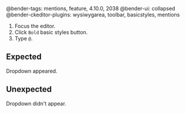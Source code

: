 @bender-tags: mentions, feature, 4.10.0, 2038
@bender-ui: collapsed
@bender-ckeditor-plugins: wysiwygarea, toolbar, basicstyles, mentions

1. Focus the editor.
1. Click `Bold` basic styles button.
1. Type `@`.

## Expected

Dropdown appeared.

## Unexpected

Dropdown didn't appear.
